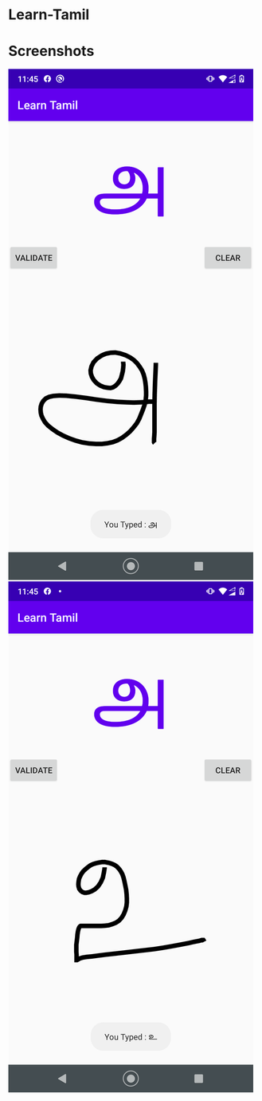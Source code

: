 # Learn-Tamil

# Screenshots

![shot](/screenshot/Screenshot_20200623-234502.png)
![shot](/screenshot/Screenshot_20200623-234540.png)
